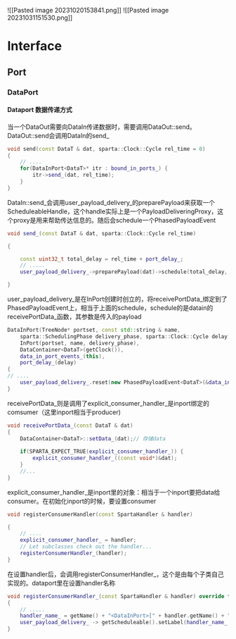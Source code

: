 ![[Pasted image 20231020153841.png]]
![[Pasted image 20231031151530.png]]

# Interface
## Port
### DataPort
#### Dataport 数据传递方式
当一个DataOut需要向DataIn传递数据时，需要调用DataOut::send。DataOut::send会调用DataIn的send_
```cpp
void send(const DataT & dat, sparta::Clock::Cycle rel_time = 0)
{
	// ....
	for(DataInPort<DataT>* itr : bound_in_ports_) {
		itr->send_(dat, rel_time); 
	}
}
```
DataIn::send_会调用user_payload_delivery_的preparePayload来获取一个ScheduleableHandle，这个handle实际上是一个PayloadDeliveringProxy，这个proxy是用来帮助传达信息的。随后会schedule一个PhasedPayloadEvent
```cpp
void send_(const DataT & dat, sparta::Clock::Cycle rel_time)

{

	const uint32_t total_delay = rel_time + port_delay_;
	// .....
	user_payload_delivery_->preparePayload(dat)->schedule(total_delay, receiver_clock_);

}
```
user_payload_delivery_是在InPort创建时创立的，将receivePortData_绑定到了PhasedPayloadEvent上，相当于上面的schedule，schedule的是datain的receivePortData_函数，其参数是传入的payload
```cpp
DataInPort(TreeNode* portset, const std::string & name,
	sparta::SchedulingPhase delivery_phase, sparta::Clock::Cycle delay) :
	InPort(portset, name, delivery_phase),
	DataContainer<DataT>(getClock()),
	data_in_port_events_(this),
	port_delay_(delay)
{
// ....
	user_payload_delivery_.reset(new PhasedPayloadEvent<DataT>(&data_in_port_events_, name + "_forward_event", delivery_phase, CREATE_SPARTA_HANDLER_WITH_DATA(DataInPort<DataT>, receivePortData_, DataT)));
}
```
receivePortData_则是调用了explicit_consumer_handler_是inport绑定的comsumer（这里inport相当于producer)
```cpp
void receivePortData_(const DataT & dat)
{
	DataContainer<DataT>::setData_(dat);// 存储data
	
	if(SPARTA_EXPECT_TRUE(explicit_consumer_handler_)) {
		explicit_consumer_handler_((const void*)&dat);
	}
	//...
}
```
explicit_consumer_handler_是inport里的对象：相当于一个inport要把data给consumer。在初始化inport的时候，要设置consumer
```cpp
void registerConsumerHandler(const SpartaHandler & handler)

{
	// ....
	explicit_consumer_handler_ = handler;
	// Let subclasses check out the handler...
	registerConsumerHandler_(handler);
}
```
在设置handler后，会调用registerConsumerHandler_，这个是由每个子类自己实现的。dataport里在设置handler名称
```cpp
void registerConsumerHandler_(const SpartaHandler & handler) override final
{
	// .....
	handler_name_ = getName() + "<DataInPort>[" + handler.getName() + "]";// 
	user_payload_delivery_ -> getScheduleable().setLabel(handler_name_.c_str());
}
```
